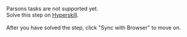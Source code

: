Parsons tasks are not supported yet. <br>Solve this step on <a href="https://hyperskill.org/learn/step/45617">Hyperskill</a>. <br><br>After you have solved the step, click "Sync with Browser"  to move on.